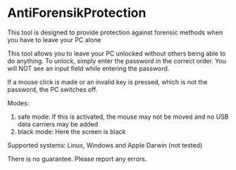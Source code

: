 # AntiForensikProtection
This tool is designed to provide protection against forensic methods when you have to leave your PC alone

This tool allows you to leave your PC unlocked without others being able to do anything. To unlock, simply enter the password in the correct order. You will NOT see an input field while entering the password.

If a mouse click is made or an invalid key is pressed, which is not the password, the PC switches off.

Modes:
1. safe mode: If this is activated, the mouse may not be moved and no USB data carriers may be added
2. black mode: Here the screen is black

Supported systems: Linux, Windows and Apple Darwin (not tested)

There is no guarantee. Please report any errors.
